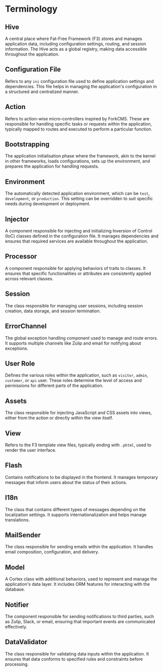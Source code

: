 # Terminology

## Hive

A central place where Fat-Free Framework (F3) stores and manages application data, including configuration settings,
routing, and session information. The Hive acts as a global registry, making data accessible throughout the application.

## Configuration File

Refers to any `ini` configuration file used to define application settings and dependencies. This file helps in managing
the application's configuration in a structured and centralized manner.

## Action

Refers to action-wise micro-controllers inspired by ForkCMS. These are responsible for handling specific tasks or
requests within the application, typically mapped to routes and executed to perform a particular function.

## Bootstrapping

The application initialisation phase where the framework, akin to the kernel in other frameworks, loads configurations,
sets up the environment, and prepares the application for handling requests.

## Environment

The automatically detected application environment, which can be `test`, `development`, or `production`. This setting
can be overridden to suit specific needs during development or deployment.

## Injector

A component responsible for injecting and initializing Inversion of Control (IoC) classes defined in the configuration
file. It manages dependencies and ensures that required services are available throughout the application.

## Processor

A component responsible for applying behaviors of traits to classes. It ensures that specific functionalities or
attributes are consistently applied across relevant classes.

## Session

The class responsible for managing user sessions, including session creation, data storage, and session termination.

## ErrorChannel

The global exception handling component used to manage and route errors. It supports multiple channels like Zulip and
email for notifying about exceptions.

## User Role

Defines the various roles within the application, such as `visitor`, `admin`, `customer`, or `api` user. These roles
determine the level of access and permissions for different parts of the application.

## Assets

The class responsible for injecting JavaScript and CSS assets into views, either from the action or directly within the
view itself.

## View

Refers to the F3 template view files, typically ending with `.phtml`, used to render the user interface.

## Flash

Contains notifications to be displayed in the frontend. It manages temporary messages that inform users about the status
of their actions.

## I18n

The class that contains different types of messages depending on the localization settings. It supports
internationalization and helps manage translations.

## MailSender

The class responsible for sending emails within the application. It handles email composition, configuration, and
delivery.

## Model

A Cortex class with additional behaviors, used to represent and manage the application's data layer. It includes ORM
features for interacting with the database.

## Notifier

The component responsible for sending notifications to third parties, such as Zulip, Slack, or email, ensuring that
important events are communicated effectively.

## DataValidator

The class responsible for validating data inputs within the application. It ensures that data conforms to specified
rules and constraints before processing.
